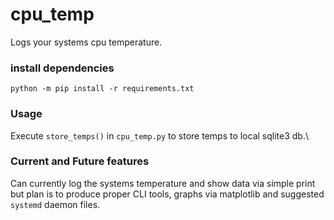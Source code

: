 # cpu_temp
Logs your systems cpu temperature.

### install dependencies
`python -m pip install -r requirements.txt`

### Usage
Execute `store_temps()` in `cpu_temp.py` to store temps to local sqlite3 db.\

### Current and Future features
Can currently log the systems temperature and show data via simple print but plan is to produce proper CLI tools, graphs via matplotlib and suggested `systemd` daemon files.

